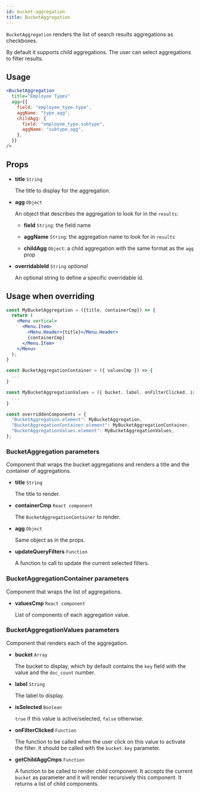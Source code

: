```yaml
---
id: bucket-aggregation
title: BucketAggregation
---
```


`BucketAggregation` renders the list of search results aggregations as checkboxes.

By default it supports child aggregations. The user can select aggregations to filter results.

## Usage

```jsx
<BucketAggregation
  title="Employee Types"
  agg={{
    field: "employee_type.type",
    aggName: "type_agg",
    childAgg: {
      field: "employee_type.subtype",
      aggName: "subtype_agg",
    },
  }}
/>
```

## Props

* **title** `String`

  The title to display for the aggregation.

* **agg** `Object`

  An object that describes the aggregation to look for in the `results`:

  * **field** `String`: the field name

  * **aggName** `String`: the aggregation name to look for in `results`

  * **childAgg** `Object`: a child aggregation with the same format as the `agg` prop

* **overridableId** `String` *optional*

  An optional string to define a specific overridable id.

## Usage when overriding

```jsx
const MyBucketAggregation = ({title, containerCmp}) => {
  return (
    <Menu vertical>
      <Menu.Item>
        <Menu.Header>{title}</Menu.Header>
        {containerCmp}
      </Menu.Item>
    </Menu>
  );
}

const BucketAggregationContainer = ({ valuesCmp }) => {
  ...
}

const MyBucketAggregationValues = ({ bucket, label, onFilterClicked, isSelected, childAggCmps }) => {
  ...
}

const overriddenComponents = {
  "BucketAggregation.element": MyBucketAggregation,
  "BucketAggregationContainer.element": MyBucketAggregationContainer,
  "BucketAggregationValues.element": MyBucketAggregationValues,
};
```

### BucketAggregation parameters

Component that wraps the bucket aggregations and renders a title and the container of aggregations.

* **title** `String`

  The title to render.

* **containerCmp** `React component`

  The `BucketAggregationContainer` to render.

* **agg** `Object`

  Same object as in the props.

* **updateQueryFilters** `Function`

  A function to call to update the current selected filters.

### BucketAggregationContainer parameters

Component that wraps the list of aggregations.

* **valuesCmp** `React component`

  List of components of each aggregation value.

### BucketAggregationValues parameters

Component that renders each of the aggregation.

* **bucket** `Array`

  The bucket to display, which by default contains the `key` field with the value and the `doc_count` number.

* **label** `String`

  The label to display.

* **isSelected** `Boolean`

  `true` if this value is active/selected, `false` otherwise.

* **onFilterClicked** `Function`

  The function to be called when the user click on this value to activate the filter. It should be called with the `bucket.key` parameter.

* **getChildAggCmps** `Function`

  A function to be called to render child component. It accepts the current `bucket` as parameter and it will render recursively this component. It returns a list of child components.
